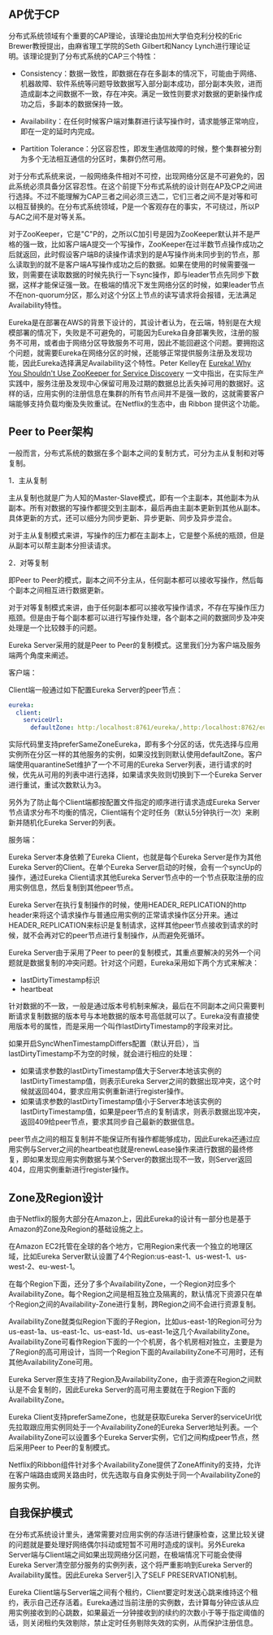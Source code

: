 ## AP优于CP

分布式系统领域有个重要的CAP理论，该理论由加州大学伯克利分校的Eric Brewer教授提出，由麻省理工学院的Seth Gilbert和Nancy Lynch进行理论证明。该理论提到了分布式系统的CAP三个特性：

- Consistency：数据一致性，即数据在存在多副本的情况下，可能由于网络、机器故障、软件系统等问题导致数据写入部分副本成功，部分副本失败，进而造成副本之间数据不一致，存在冲突。满足一致性则要求对数据的更新操作成功之后，多副本的数据保持一致。

- Availability：在任何时候客户端对集群进行读写操作时，请求能够正常响应，即在一定的延时内完成。

- Partition Tolerance：分区容忍性，即发生通信故障的时候，整个集群被分割为多个无法相互通信的分区时，集群仍然可用。

对于分布式系统来说，一般网络条件相对不可控，出现网络分区是不可避免的，因此系统必须具备分区容忍性。在这个前提下分布式系统的设计则在AP及CP之间进行选择。不过不能理解为CAP三者之间必须三选二，它们三者之间不是对等和可以相互替换的。在分布式系统领域，P是一个客观存在的事实，不可绕过，所以P与AC之间不是对等关系。

对于ZooKeeper，它是"C"P的，之所以C加引号是因为ZooKeeper默认并不是严格的强一致，比如客户端A提交一个写操作，ZooKeeper在过半数节点操作成功之后就返回，此时假设客户端B的读操作请求到的是A写操作尚未同步到的节点，那么读取到的就不是客户端A写操作成功之后的数据。如果在使用的时候需要强一致，则需要在读取数据的时候先执行一下sync操作，即与leader节点先同步下数据，这样才能保证强一致。在极端的情况下发生网络分区的时候，如果leader节点不在non-quorum分区，那么对这个分区上节点的读写请求将会报错，无法满足Availability特性。

Eureka是在部署在AWS的背景下设计的，其设计者认为，在云端，特别是在大规模部署的情况下，失败是不可避免的，可能因为Eureka自身部署失败，注册的服务不可用，或者由于网络分区导致服务不可用，因此不能回避这个问题。要拥抱这个问题，就需要Eureka在网络分区的时候，还能够正常提供服务注册及发现功能，因此Eureka选择满足Availability这个特性。Peter Kelley在 [Eureka! Why You Shouldn't Use ZooKeeper for Service Discovery](http://medium.com/knerd/eureka-why-you-shouldnt-use-zookeeper-for-service-discovery-4932c5c7e764) 一文中指出，在实际生产实践中，服务注册及发现中心保留可用及过期的数据总比丢失掉可用的数据好。这样的话，应用实例的注册信息在集群的所有节点间并不是强一致的，这就需要客户端能够支持负载均衡及失败重试。在Netflix的生态中，由 Ribbon 提供这个功能。

## Peer to Peer架构

一般而言，分布式系统的数据在多个副本之间的复制方式，可分为主从复制和对等复制。

1．主从复制

主从复制也就是广为人知的Master-Slave模式，即有一个主副本，其他副本为从副本。所有对数据的写操作都提交到主副本，最后再由主副本更新到其他从副本。具体更新的方式，还可以细分为同步更新、异步更新、同步及异步混合。

对于主从复制模式来讲，写操作的压力都在主副本上，它是整个系统的瓶颈，但是从副本可以帮主副本分担读请求。

2．对等复制

即Peer to Peer的模式，副本之间不分主从，任何副本都可以接收写操作，然后每个副本之间相互进行数据更新。

对于对等复制模式来讲，由于任何副本都可以接收写操作请求，不存在写操作压力瓶颈。但是由于每个副本都可以进行写操作处理，各个副本之间的数据同步及冲突处理是一个比较棘手的问题。

Eureka Server采用的就是Peer to Peer的复制模式。这里我们分为客户端及服务端两个角度来阐述。

客户端：

Client端一般通过如下配置Eureka Server的peer节点：

```yaml
eureka:
  client:
    serviceUrl:
      defaultZone: http:/localhost:8761/eureka/,http:/localhost:8762/eureka/
```

实际代码里支持preferSameZoneEureka，即有多个分区的话，优先选择与应用实例所在分区一样的其他服务的实例，如果没找到则默认使用defaultZone。客户端使用quarantineSet维护了一个不可用的Eureka Server列表，进行请求的时候，优先从可用的列表中进行选择，如果请求失败则切换到下一个Eureka Server进行重试，重试次数默认为3。

另外为了防止每个Client端都按配置文件指定的顺序进行请求造成Eureka Server节点请求分布不均衡的情况，Client端有个定时任务（默认5分钟执行一次）来刷新并随机化Eureka Server的列表。

服务端：

Eureka Server本身依赖了Eureka Client，也就是每个Eureka Server是作为其他Eureka Server的Client。在单个Eureka Server启动的时候，会有一个syncUp的操作，通过Eureka Client请求其他Eureka Server节点中的一个节点获取注册的应用实例信息，然后复制到其他peer节点。

Eureka Server在执行复制操作的时候，使用HEADER_REPLICATION的http header来将这个请求操作与普通应用实例的正常请求操作区分开来。通过HEADER_REPLICATION来标识是复制请求，这样其他peer节点接收到请求的时候，就不会再对它的peer节点进行复制操作，从而避免死循环。

Eureka Server由于采用了Peer to peer的复制模式，其重点要解决的另外一个问题就是数据复制的冲突问题。针对这个问题，Eureka采用如下两个方式来解决：

- lastDirtyTimestamp标识
-  heartbeat

针对数据的不一致，一般是通过版本号机制来解决，最后在不同副本之间只需要判断请求复制数据的版本号与本地数据的版本号高低就可以了。Eureka没有直接使用版本号的属性，而是采用一个叫作lastDirtyTimestamp的字段来对比。

如果开启SyncWhenTimestampDiffers配置（默认开启），当lastDirtyTimestamp不为空的时候，就会进行相应的处理：

- 如果请求参数的lastDirtyTimestamp值大于Server本地该实例的lastDirtyTimestamp值，则表示Eureka Server之间的数据出现冲突，这个时候就返回404，要求应用实例重新进行register操作。
- 如果请求参数的lastDirtyTimestamp值小于Server本地该实例的lastDirtyTimestamp值，如果是peer节点的复制请求，则表示数据出现冲突，返回409给peer节点，要求其同步自己最新的数据信息。

peer节点之间的相互复制并不能保证所有操作都能够成功，因此Eureka还通过应用实例与Server之间的heartbeat也就是renewLease操作来进行数据的最终修复，即如果发现应用实例数据与某个Server的数据出现不一致，则Server返回404，应用实例重新进行register操作。

##  Zone及Region设计

由于Netflix的服务大部分在Amazon上，因此Eureka的设计有一部分也是基于Amazon的Zone及Region的基础设施之上。

在Amazon EC2托管在全球的各个地方，它用Region来代表一个独立的地理区域，比如Eureka Server默认设置了4个Region:us-east-1、us-west-1、us-west-2、eu-west-1。

在每个Region下面，还分了多个AvailabilityZone，一个Region对应多个AvailabilityZone。每个Region之间是相互独立及隔离的，默认情况下资源只在单个Region之间的Availability-Zone进行复制，跨Region之间不会进行资源复制。

AvailabilityZone就类似Region下面的子Region，比如us-east-1的Region可分为us-east-1a、us-east-1c、us-east-1d、us-east-1e这几个AvailabilityZone。AvailabilityZone可看作Region下面的一个个机房，各个机房相对独立，主要是为了Region的高可用设计，当同一个Region下面的AvailabilityZone不可用时，还有其他AvailabilityZone可用。

Eureka Server原生支持了Region及AvailabilityZone，由于资源在Region之间默认是不会复制的，因此Eureka Server的高可用主要就在于Region下面的AvailabilityZone。

Eureka Client支持preferSameZone，也就是获取Eureka Server的serviceUrl优先拉取跟应用实例同处于一个AvailabilityZone的Eureka Server地址列表。一个AvailabilityZone可以设置多个Eureka Server实例，它们之间构成peer节点，然后采用Peer to Peer的复制模式。

Netflix的Ribbon组件针对多个AvailabilityZone提供了ZoneAffinity的支持，允许在客户端路由或网关路由时，优先选取与自身实例处于同一个AvailabilityZone的服务实例。

## 自我保护模式

在分布式系统设计里头，通常需要对应用实例的存活进行健康检查，这里比较关键的问题就是要处理好网络偶尔抖动或短暂不可用时造成的误判。另外Eureka Server端与Client端之间如果出现网络分区问题，在极端情况下可能会使得Eureka Server清空部分服务的实例列表，这个将严重影响到Eureka Server的Availability属性。因此Eureka Server引入了SELF PRESERVATION机制。

Eureka Client端与Server端之间有个租约，Client要定时发送心跳来维持这个租约，表示自己还存活着。Eureka通过当前注册的实例数，去计算每分钟应该从应用实例接收到的心跳数，如果最近一分钟接收到的续约的次数小于等于指定阈值的话，则关闭租约失效剔除，禁止定时任务剔除失效的实例，从而保护注册信息。